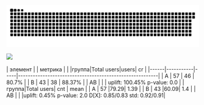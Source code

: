 <picture>
  <source media="(prefers-color-scheme: dark)" srcset="github-user-contribution.svg" />
  <source media="(prefers-color-scheme: light)" srcset="github-user-contribution.svg" />
  <img alt="github-snake" src="github-user-contribution.svg" />
</picture>

![](https://github-profile-summary-cards.vercel.app/api/cards/profile-details?username=Dezmound1&theme=solarized_dark)

| элемент | | метрика | |
|группа|Total users|users|                            cr                           |
|------|-----------|-----|---------------------------------------------------------|
|   A  |     57    |  46 |                          80.7%                          |
|   B  |     43    |  38 |                          88.37%                         |
|  AB  |           |     |               uplift: 100.45% p-value: 0.0              |
|группа|Total users| cnt |                           mean                          |
|   A  |     57    |79.29|                           1.39                          |
|   B  |     43    |60.09|                           1.4                           |
|  AB  |           |     |uplift: 0.45% p-value: 2.0 D[X]: 0.85/0.83 std: 0.92/0.91|
